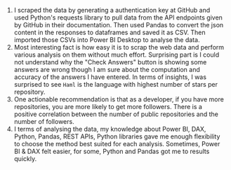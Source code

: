 1.  I scraped the data by generating a authentication key at GitHub and used Python's requests library to pull data from the API endpoints given by GitHub in their documentation. Then used Pandas to convert the json content in the responses to dataframes and saved it as CSV. Then imported those CSVs into Power BI Desktop to analyse the data.
2. Most interesting fact is how easy it is to scrap the web data and perform various analysis on them without much effort. Surprising part is I could not understand why the "Check Answers" button is showing some answers are wrong though I am sure about the computation and accuracy of the answers I have entered. In terms of insights, I was surprised to see `Haml` is the language with highest number of stars per repository. 
3. One actionable recommendation is that as a developer, if you have more repositories, you are more likely to get more followers. There is a positive correlation between the number of public repositories and the number of followers.
4. I terms of analysing the data, my knowledge about Power BI, DAX, Python, Pandas, REST APIs, Python libraries gave me enough flexibility to choose the method best suited for each analysis. Sometimes, Power BI & DAX felt easier, for some, Python and Pandas got me to results quickly. 